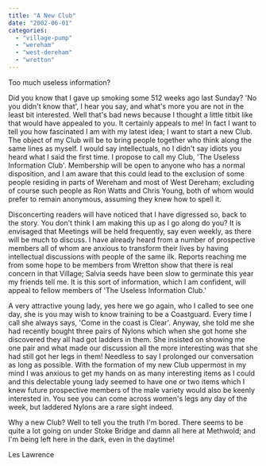 ```yaml
---
title: "A New Club"
date: "2002-06-01"
categories: 
  - "village-pump"
  - "wereham"
  - "west-dereham"
  - "wretton"
---
```


Too much useless information?

Did you know that I gave up smoking some 512 weeks ago last Sunday? 'No you didn't know that', I hear you say, and what's more you are not in the least bit interested. Well that's bad news because I thought a little titbit like that would have appealed to you. It certainly appeals to me! In fact I want to tell you how fascinated I am with my latest idea; I want to start a new Club. The object of my Club will be to bring people together who think along the same lines as myself. I would say intellectuals, no I didn't say idiots you heard what I said the first time. I propose to call my Club, 'The Useless Information Club'. Membership will be open to anyone who has a normal disposition, and I am aware that this could lead to the exclusion of some people residing in parts of Wereham and most of West Dereham; excluding of course such people as Ron Watts and Chris Young, both of whom would prefer to remain anonymous, assuming they knew how to spell it.

Disconcerting readers will have noticed that I have digressed so, back to the story. You don't think I am making this up as I go along do you? It is envisaged that Meetings will be held frequently, say even weekly, as there will be much to discuss. I have already heard from a number of prospective members all of whom are anxious to transform their lives by having intellectual discussions with people of the same ilk. Reports reaching me from some hope to be members from Wretton show that there is real concern in that Village; Salvia seeds have been slow to germinate this year my friends tell me. It is this sort of information, which I am confident, will appeal to fellow members of 'The Useless Information Club.'

A very attractive young lady, yes here we go again, who I called to see one day, she is you may wish to know training to be a Coastguard. Every time I call she always says, 'Come in the coast is Clear'. Anyway, she told me she had recently bought three pairs of Nylons which when she got home she discovered they all had got ladders in them. She insisted on showing me one pair and what made our discussion all the more interesting was that she had still got her legs in them! Needless to say I prolonged our conversation as long as possible. With the formation of my new Club uppermost in my mind I was anxious to get my hands on as many interesting items as I could and this delectable young lady seemed to have one or two items which I knew future prospective members of the male variety would also be keenly interested in. You see you can come across women's legs any day of the week, but laddered Nylons are a rare sight indeed.

Why a new Club? Well to tell you the truth I'm bored. There seems to be quite a lot going on under Stoke Bridge and damn all here at Methwold; and I'm being left here in the dark, even in the daytime!

Les Lawrence
